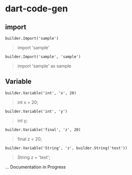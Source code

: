 # dart-code-gen

## import
```
builder.Import('sample')
```
> import 'sample'
```
builder.Import('sample', 'sample')
```
> import 'sample' as sample 

## Variable
```
builder.Variable('int', 'x', 20)
```
> int x = 20;
```
builder.Variable('int', 'y')
```
> int y;
```
builder.Variable('final', 'z', 20)
```
> final z = 20;
```
builder.Variable('String', 'z', builder.String('test'))
```
> String z = 'test';

...
Documentation in Progress
